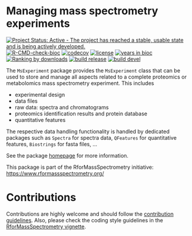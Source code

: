 # Managing mass spectrometry experiments

[![Project Status: Active - The project has reached a stable, usable state and is being actively developed.](http://www.repostatus.org/badges/latest/active.svg)](http://www.repostatus.org/#active)
[![R-CMD-check-bioc](https://github.com/RforMassSpectrometry/MsExperiment/workflows/R-CMD-check-bioc/badge.svg)](https://github.com/RforMassSpectrometry/MsExperiment/actions?query=workflow%3AR-CMD-check-bioc)
[![codecov](https://codecov.io/gh/rformassspectrometry/MsExperiment/branch/devel/graph/badge.svg?token=IEBQZJAJVI)](https://codecov.io/gh/rformassspectrometry/MsExperiment)
[![license](https://img.shields.io/badge/license-Artistic--2.0-brightgreen.svg)](https://opensource.org/licenses/Artistic-2.0)
[![years in bioc](http://bioconductor.org/shields/years-in-bioc/MsExperiment.svg)](https://bioconductor.org/packages/release/bioc/html/MsExperiment.html)
[![Ranking by downloads](http://bioconductor.org/shields/downloads/release/MsExperiment.svg)](https://bioconductor.org/packages/stats/bioc/MsExperiment/)
[![build release](http://bioconductor.org/shields/build/release/bioc/MsExperiment.svg)](https://bioconductor.org/checkResults/release/bioc-LATEST/MsExperiment/)
[![build devel](http://bioconductor.org/shields/build/devel/bioc/MsExperiment.svg)](https://bioconductor.org/checkResults/devel/bioc-LATEST/MsExperiment/)


The `MsExperiment` package provides the `MsExperiment` class that can
be used to store and manage all aspects related to a complete
proteomics or metabolomics mass spectrometry experiment. This includes

- experimental design
- data files
- raw data: spectra and chromatograms
- proteomics identification results and protein database
- quantitative features

The respective data handling functionality is handled by dedicated
packages such as `Spectra` for spectra data, `QFeatures` for
quantitative features, `Biostrings` for fasta files, ...

See the package [homepage](https://rformassspectrometry.github.io/MsExperiment)
for more information.

This package is part of the RforMassSpectrometry initiative:
https://www.rformassspectrometry.org/


# Contributions

Contributions are highly welcome and should follow the [contribution
guidelines](https://rformassspectrometry.github.io/RforMassSpectrometry/articles/RforMassSpectrometry.html#contributions).
Also, please check the coding style guidelines in the [RforMassSpectrometry
vignette](https://rformassspectrometry.github.io/RforMassSpectrometry/articles/RforMassSpectrometry.html).

